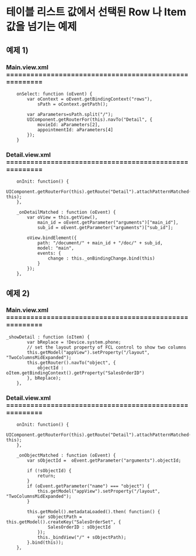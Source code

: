 # 테이블 리스트 값에서 선택된 Row 나 Item값을 넘기는 예제 


## 예제 1)

### Main.view.xml ======================================================
		onSelect: function (oEvent) {
			var oContext = oEvent.getBindingContext("rows"),
				sPath = oContext.getPath();

			var aParameters=sPath.split("/");
			UIComponent.getRouterFor(this).navTo("Detail", {
				movieId: aParameters[2],
				appointmentId: aParameters[4]
			});
		}
    
       
    
### Detail.view.xml ======================================================  
		onInit: function() {
			UIComponent.getRouterFor(this).getRoute("Detail").attachPatternMatched(this._onDetailMatched, this);
		},

		_onDetailMatched : function (oEvent) {
			var oView = this.getView(),
				main_id = oEvent.getParameter("arguments")["main_id"],
				sub_id = oEvent.getParameter("arguments")["sub_id"];

			oView.bindElement({
				path: "/document/" + main_id + "/doc/" + sub_id,
				model: "main",
				events: {
					change : this._onBindingChange.bind(this)
				}
			});
		},    
    
## 예제 2)

### Main.view.xml ======================================================

  	_showDetail : function (oItem) {
			var bReplace = !Device.system.phone;
			// set the layout property of FCL control to show two columns
			this.getModel("appView").setProperty("/layout", "TwoColumnsMidExpanded");
			this.getRouter().navTo("object", {
				objectId : oItem.getBindingContext().getProperty("SalesOrderID")
			}, bReplace);
		},
    
### Detail.view.xml ====================================================== 

		onInit: function() {
			UIComponent.getRouterFor(this).getRoute("Detail").attachPatternMatched(this._onDetailMatched, this);
		},
    
		_onObjectMatched : function (oEvent) {
			var sObjectId =  oEvent.getParameter("arguments").objectId;

			if (!sObjectId) {
				return;
			}
			if (oEvent.getParameter("name") === "object") {
				this.getModel("appView").setProperty("/layout", "TwoColumnsMidExpanded");
			}

			this.getModel().metadataLoaded().then( function() {
				var sObjectPath = this.getModel().createKey("SalesOrderSet", {
					SalesOrderID : sObjectId
				});
				this._bindView("/" + sObjectPath);
			}.bind(this));
		},
